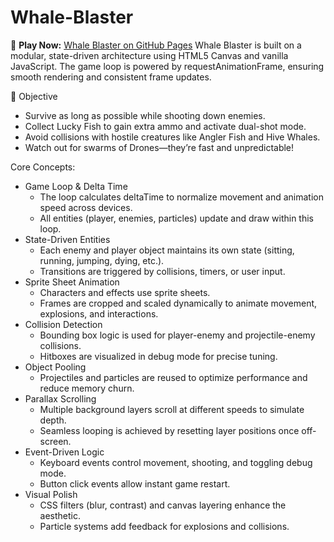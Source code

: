# Whale-Blaster
🔗 **Play Now:** [Whale Blaster on GitHub Pages](https://shubhanjali.github.io/whale-blaster/)
Whale Blaster is built on a modular, state-driven architecture using HTML5 Canvas and vanilla JavaScript. The game loop is powered by requestAnimationFrame, ensuring smooth rendering and consistent frame updates.

🧩 Objective
- Survive as long as possible while shooting down enemies.
- Collect Lucky Fish to gain extra ammo and activate dual-shot mode.
- Avoid collisions with hostile creatures like Angler Fish and Hive Whales.
- Watch out for swarms of Drones—they’re fast and unpredictable!

Core Concepts:
- Game Loop & Delta Time
  - The loop calculates deltaTime to normalize movement and animation speed across devices.
  - All entities (player, enemies, particles) update and draw within this loop.
- State-Driven Entities
  - Each enemy and player object maintains its own state (sitting, running, jumping, dying, etc.).
  - Transitions are triggered by collisions, timers, or user input.
- Sprite Sheet Animation
  - Characters and effects use sprite sheets.
  - Frames are cropped and scaled dynamically to animate movement, explosions, and interactions.
- Collision Detection
  - Bounding box logic is used for player-enemy and projectile-enemy collisions.
  - Hitboxes are visualized in debug mode for precise tuning.
- Object Pooling
  - Projectiles and particles are reused to optimize performance and reduce memory churn.
- Parallax Scrolling
  - Multiple background layers scroll at different speeds to simulate depth.
  - Seamless looping is achieved by resetting layer positions once off-screen.
- Event-Driven Logic
  - Keyboard events control movement, shooting, and toggling debug mode.
  - Button click events allow instant game restart.
- Visual Polish
  - CSS filters (blur, contrast) and canvas layering enhance the aesthetic.
  - Particle systems add feedback for explosions and collisions.
